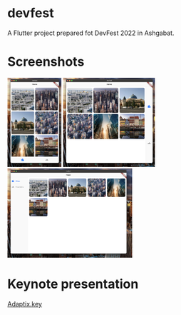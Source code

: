 # devfest

A Flutter project prepared fot DevFest 2022 in Ashgabat.

# Screenshots
<p float="left">
  <img src="./screenshots/phone.png" height="200" />
  <img src="./screenshots/tablet.png" height="200" />
  <img src="./screenshots/desktop.png" height="200" />
</p>

# Keynote presentation
[Adaptix.key](./presentation/Adaptix.key)